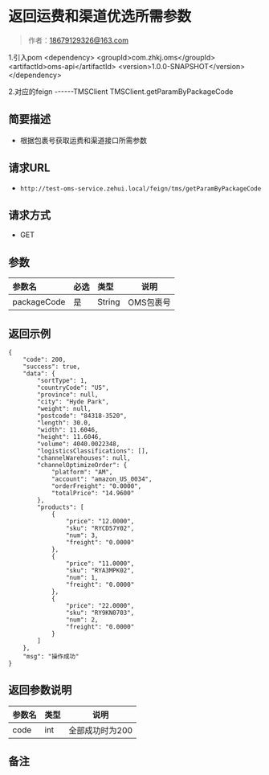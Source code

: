 # 返回运费和渠道优选所需参数

> 作者：18679129326@163.com

1.引入pom
&lt;dependency>
&lt;groupId>com.zhkj.oms&lt;/groupId>
&lt;artifactId>oms-api&lt;/artifactId>
&lt;version>1.0.0-SNAPSHOT&lt;/version>
&lt;/dependency>

2.对应的feign  ------TMSClient
TMSClient.getParamByPackageCode
## 简要描述

- 根据包裹号获取运费和渠道接口所需参数

## 请求URL
- `http://test-oms-service.zehui.local/feign/tms/getParamByPackageCode`
  
## 请求方式
- GET 




## 参数

|参数名|必选|类型|说明|
|:----    |:---|:----- |-----   |
|packageCode |是  |String |OMS包裹号   |

## 返回示例 

``` 
{
    "code": 200,
    "success": true,
    "data": {
        "sortType": 1,
        "countryCode": "US",
        "province": null,
        "city": "Hyde Park",
        "weight": null,
        "postcode": "84318-3520",
        "length": 30.0,
        "width": 11.6046,
        "height": 11.6046,
        "volume": 4040.0022348,
        "logisticsClassifications": [],
        "channelWarehouses": null,
        "channelOptimizeOrder": {
            "platform": "AM",
            "account": "amazon_US_0034",
            "orderFreight": "0.0000",
            "totalPrice": "14.9600"
        },
        "products": [
            {
                "price": "12.0000",
                "sku": "RYCD57Y02",
                "num": 3,
                "freight": "0.0000"
            },
            {
                "price": "11.0000",
                "sku": "RYA3MPK02",
                "num": 1,
                "freight": "0.0000"
            },
            {
                "price": "22.0000",
                "sku": "RY9KN0703",
                "num": 2,
                "freight": "0.0000"
            }
        ]
    },
    "msg": "操作成功"
}
```

## 返回参数说明 

|参数名|类型|说明|
|:-----  |:-----|-----|
|code |int   |全部成功时为200 |

## 备注